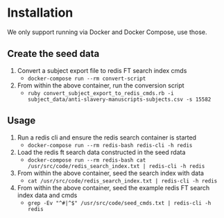 # Installation

We only support running via Docker and Docker Compose, use those.

## Create the seed data

1. Convert a subject export file to redis FT search index cmds
    * `docker-compose run --rm convert-script`
2. From within the above container, run the conversion script
    * `ruby convert_subject_export_to_redis_cmds.rb -i subject_data/anti-slavery-manuscripts-subjects.csv -s 15582`

## Usage

1. Run a redis cli and ensure the redis search container is started
    * `docker-compose run --rm redis-bash redis-cli -h redis`
2. Load the redis ft search data constructed in the seed rdata
    * `docker-compose run --rm redis-bash cat /usr/src/code/redis_search_index.txt | redis-cli -h redis`
3. From within the above container, seed the search index with data
    * `cat /usr/src/code/redis_search_index.txt | redis-cli -h redis`
4. From within the above container, seed the example redis FT search index data and cmds
    * `grep -Ev "^#|^$" /usr/src/code/seed_cmds.txt | redis-cli -h redis`
